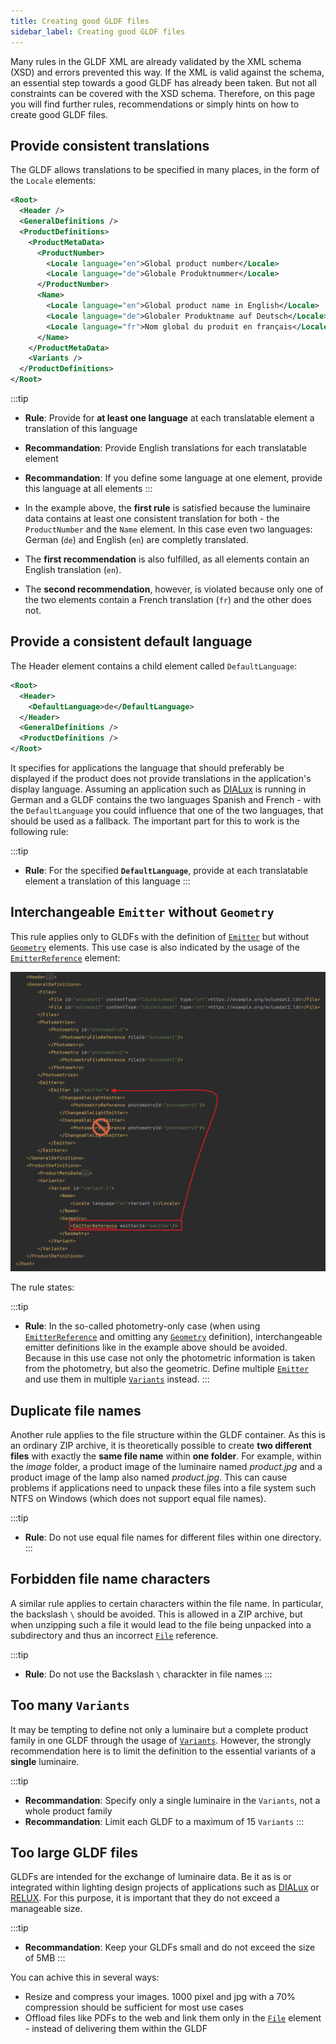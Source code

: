 ```yaml
---
title: Creating good GLDF files
sidebar_label: Creating good GLDF files
---
```

<!-- markdownlint-disable MD033 (no html im markdown) -->

Many rules in the GLDF XML are already validated by the XML schema (XSD) and errors prevented this way. If the XML is valid against the schema, an essential step towards a good GLDF has already been taken. But not all constraints can be covered with the XSD schema. Therefore, on this page you will find further rules, recommendations or simply hints on how to create good GLDF files.

## Provide consistent translations

The GLDF allows translations to be specified in many places, in the form of the `Locale` elements:

```xml {7-8,11-13}
<Root>
  <Header />
  <GeneralDefinitions />
  <ProductDefinitions>
    <ProductMetaData>
      <ProductNumber>
        <Locale language="en">Global product number</Locale>
        <Locale language="de">Globale Produktnummer</Locale>
      </ProductNumber>
      <Name>
        <Locale language="en">Global product name in English</Locale>
        <Locale language="de">Globaler Produktname auf Deutsch</Locale>
        <Locale language="fr">Nom global du produit en français</Locale>
      </Name>
    </ProductMetaData>
    <Variants />
  </ProductDefinitions>
</Root>
```

:::tip

- **Rule**: Provide for **at least one language** at each translatable element a translation of this language
- **Recommandation**: Provide English translations for each translatable element
- **Recommandation**: If you define some language at one element, provide this language at all elements
:::

- In the example above, the **first rule** is satisfied because the luminaire data contains at least one consistent translation for both - the `ProductNumber` and the `Name` element. In this case even two languages: German (`de`) and English (`en`) are completly translated.
- The **first recommendation** is also fulfilled, as all elements contain an English translation (`en`). 
- The **second recommendation**, however, is violated because only one of the two elements contain a French translation (`fr`) and the other does not.

## Provide a consistent default language

The Header element contains a child element called `DefaultLanguage`:

```xml {3}
<Root>
  <Header>
    <DefaultLanguage>de</DefaultLanguage>
  </Header>
  <GeneralDefinitions />
  <ProductDefinitions />
</Root>
```

It specifies for applications the language that should preferably be displayed if the product does not provide translations in the application's display language. Assuming an application such as [DIALux](https://www.dialux.com) is running in German and a GLDF contains the two languages Spanish and French - with the `DefaultLanguage` you could influence that one of the two languages, that should be used as a fallback. The important part for this to work is the following rule:

:::tip

- **Rule**: For the specified **`DefaultLanguage`**, provide at each translatable element a translation of this language
:::

## Interchangeable `Emitter` without `Geometry`

This rule applies only to GLDFs with the definition of [`Emitter`](/docs/structure/emitters) but without [`Geometry`](/docs/structure/geometries) elements. This use case is also indicated by the usage of the [`EmitterReference`](/docs/structure/variant#2-emitterreference) element:

<img src="/img/docs/tips/good-gldfs-photometry-only.webp" alt="Photometry Only - Do not use optional equipments" width="900" />

The rule states:

:::tip

- **Rule**: In the so-called photometry-only case (when using [`EmitterReference`](/docs/structure/variant#2-emitterreference) and omitting any [`Geometry`](/docs/structure/geometries) definition), interchangeable emitter definitions like in the example above should be avoided. Because in this use case not only the photometric information is taken from the photometry, but also the geometric. Define multiple [`Emitter`](/docs/structure/emitters) and use them in multiple [`Variants`](/docs/structure/variant) instead.
:::

## Duplicate file names

Another rule applies to the file structure within the GLDF container. As this is an ordinary ZIP archive, it is theoretically possible to create **two different files** with exactly the **same file name** within **one folder**. For example, within the *image* folder, a product image of the luminaire named *product.jpg* and a product image of the lamp also named *product.jpg*. This can cause problems if applications need to unpack these files into a file system such NTFS on Windows (which does not support equal file names).

:::tip

- **Rule**: Do not use equal file names for different files within one directory.
:::

## Forbidden file name characters

A similar rule applies to certain characters within the file name. In particular, the backslash `\` should be avoided. This is allowed in a ZIP archive, but when unzipping such a file it would lead to the file being unpacked into a subdirectory and thus an incorrect [`File`](/docs/structure/files) reference.

:::tip

- **Rule**: Do not use the Backslash `\` charackter in file names
:::

## Too many `Variants`

It may be tempting to define not only a luminaire but a complete product family in one GLDF through the usage of [`Variants`](/docs/structure/variant). However, the strongly recommendation here is to limit the definition to the essential variants of a **single** luminaire.

:::tip

- **Recommandation**: Specify only a single luminaire in the `Variants`, not a whole product family
- **Recommandation**: Limit each GLDF to a maximum of 15 `Variants`
:::

## Too large GLDF files

GLDFs are intended for the exchange of luminaire data. Be it as is or integrated within lighting design projects of applications such as [DIALux](https://www.dialux.com) or [RELUX](https://relux.com/en/relux-desktop.html). For this purpose, it is important that they do not exceed a manageable size.

:::tip

- **Recommandation**: Keep your GLDFs small and do not exceed the size of 5MB
:::

You can achive this in several ways:

- Resize and compress your images. 1000 pixel and jpg with a 70% compression should be sufficient for most use cases
- Offload files like PDFs to the web and link them only in the [`File`](/docs/structure/files) element - instead of delivering them within the GLDF
